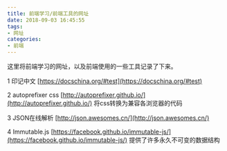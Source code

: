 ```yaml
---
title: 前端学习/前端工具的网址
date: 2018-09-03 16:45:55
tags: 
- 网址
categories:
- 前端
---
```


这里将前端学习的网址，以及前端使用的一些工具记录了下来。

1 印记中文 
[https://docschina.org/#test](https://docschina.org/#test)

2 autoprefixer css 
[http://autoprefixer.github.io/](http://autoprefixer.github.io/)
将css转换为兼容各浏览器的代码

3 JSON在线解析
[http://json.awesomes.cn/](http://json.awesomes.cn/)

4 Immutable.js
[https://facebook.github.io/immutable-js/](https://facebook.github.io/immutable-js/)
提供了许多永久不可变的数据结构